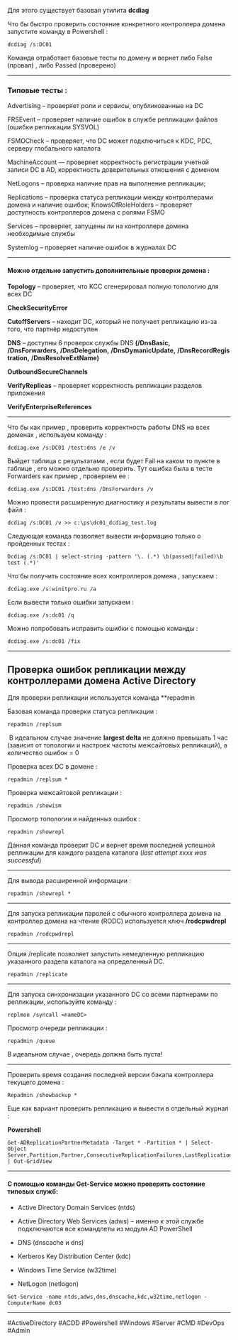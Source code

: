Для этого существует базовая утилита **dcdiag** 

Что бы быстро проверить состояние конкретного контроллера домена запустите команду в Powershell :

```
dcdiag /s:DC01
```

Команда отработает базовые тесты по домену и вернет либо False (провал) , либо Passed (проверено) 

----
### Типовые тесты :  

Advertising – проверяет роли и сервисы, опубликованные на DC

FRSEvent – проверяет наличие ошибок в службе репликации файлов (ошибки репликации SYSVOL)

FSMOCheck – проверяет, что DC может подключиться к KDC, PDC, серверу глобального каталога

MachineAccount — проверяет корректность регистрации учетной записи DC в AD, корректность доверительных отношения с доменом

NetLogons – проверка наличие прав на выполнение репликации;

Replications – проверка статуса репликации между контроллерами домена и наличие ошибок;
KnowsOfRoleHolders – проверяет доступность контроллеров домена с ролями FSMO

Services – проверяет, запущены ли на контроллере домена необходимые службы

Systemlog – проверяет наличие ошибок в журналах DC

----

#### Можно отдельно запустить дополнительные проверки домена :

**Topology** – проверяет, что KCC сгенерировал полную топологию для всех DC

**CheckSecurityError**

**CutoffServers** – находит DC, который не получает репликацию из-за того, что партнёр недоступен

**DNS** – доступны 6 проверок службы DNS **(/DnsBasic, /DnsForwarders,** **/DnsDelegation,** **/DnsDymanicUpdate,** **/DnsRecordRegistration,** **/DnsResolveExtName)**

**OutboundSecureChannels**

**VerifyReplicas** – проверяет корректность репликации разделов приложения

**VerifyEnterpriseReferences**

------

Что бы как пример , проверить корректность работы DNS на всех доменах , используем команду :

```
dcdiag.exe /s:DC01 /test:dns /e /v
```

Выйдет таблица с результатами , если будет Fail на каком то пункте в таблице , его можно отдельно проверить.
Тут ошибка была в тесте Forwarders как пример , проверяем ее :

```
dcdiag.exe /s:DC01 /test:dns /DnsForwarders /v
```

Можно провести расширенную диагностику и результаты вывести в лог файл :

```
dcdiag /s:DC01 /v >> c:\ps\dc01_dcdiag_test.log
```

Следующая команда позволяет вывести информацию только о пройденных тестах :

```
Dcdiag /s:DC01 | select-string -pattern '\. (.*) \b(passed|failed)\b test (.*)'
```

Что бы получить состояние всех контроллеров домена , запускаем :

```
dcdiag.exe /s:winitpro.ru /a
```

Если вывести только ошибки запускаем :

```
dcdiag.exe /s:dc01 /q
```

Можно попробовать исправить ошибки с помощью команды :

```
dcdiag.exe /s:dc01 /fix
```

-----

## Проверка ошибок репликации между контроллерами домена Active Directory

Для проверки репликации используется команда **repadmin

Базовая команда проверки статуса репликации :

```
repadmin /replsum
```

 В идеальном случае значение **largest delta** не должно превышать 1 час (зависит от топологии и настроек частоты межсайтовых репликаций), а количество ошибок = 0

Проверка всех DC в домене :

```
repadmin /replsum *
```

Проверка межсайтовой репликации : 

```
repadmin /showism
```

Просмотр топологии и найденных ошибок :

```
repadmin /showrepl
```

Данная команда проверит DC и вернет время последней успешной репликации для каждого раздела каталога (_last attempt xxxx was successful_)

----

Для вывода расширенной информации :

```
repadmin /showrepl *
```

----

Для запуска репликации паролей с обычного контроллера домена на контроллер домена на чтение (RODC) используется ключ **/rodcpwdrepl** 

```
repadmin /rodcpwdrepl
```

----
Опция /replicate позволяет запустить немедленную репликацию указанного раздела каталога на определенный DC.

```
repadmin /replicate
```

----
Для запуска синхронизации указанного DC со всеми партнерами по репликации, используйте команду : 

```
replmon /syncall <nameDC>
```

Просмотр очереди репликации : 

```
repadmin /queue
```

В идеальном случае , очередь должна быть пуста! 

----

Проверить время создания последней версии бэкапа контроллера текущего домена :

```
Repadmin /showbackup *
```

Еще как вариант проверить репликацию и вывести в отдельный журнал :

**Powershell**
```
Get-ADReplicationPartnerMetadata -Target * -Partition * | Select-Object Server,Partition,Partner,ConsecutiveReplicationFailures,LastReplicationSuccess,LastRepicationResult | Out-GridView
```

----

 #### С помощью команды Get-Service можно проверить состояние типовых служб:

- Active Directory Domain Services (ntds)

- Active Directory Web Services (adws) – именно к этой службе подключаются все командлеты из модуля AD PowerShell

- DNS (dnscache и dns)

- Kerberos Key Distribution Center (kdc)

- Windows Time Service (w32time)

- NetLogon (netlogon)

```
Get-Service -name ntds,adws,dns,dnscache,kdc,w32time,netlogon -ComputerName dc03
```

----

#ActiveDirectory #ACDD #Powershell #Windows #Server #CMD #DevOps #Admin
